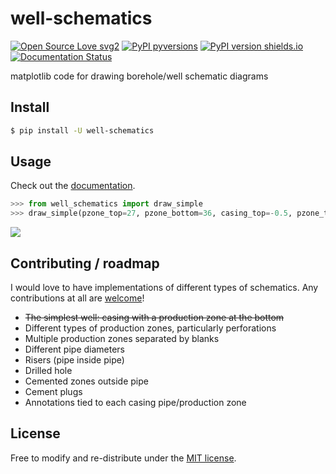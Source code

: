 # well-schematics

[![Open Source Love svg2](https://badges.frapsoft.com/os/v2/open-source.svg?v=103)](https://github.com/kinverarity1/well-schematics/blob/master/LICENSE)
[![PyPI pyversions](https://img.shields.io/pypi/pyversions/python-sa-gwdata.svg)](https://pypi.python.org/pypi/well-schematics/)
[![PyPI version shields.io](https://img.shields.io/pypi/v/python-sa-gwdata.svg)](https://pypi.python.org/pypi/well-schematics/)
[![Documentation Status](https://readthedocs.org/projects/python-sa-gwdata/badge/?version=latest)](http://well-schematics.readthedocs.io/?badge=latest)

matplotlib code for drawing borehole/well schematic diagrams

## Install

```bash
$ pip install -U well-schematics
```

## Usage

Check out the [documentation](http://well-schematics.readthedocs.io/?badge=latest).

```python
>>> from well_schematics import draw_simple
>>> draw_simple(pzone_top=27, pzone_bottom=36, casing_top=-0.5, pzone_type="S")
```

![](example.png)

## Contributing / roadmap

I would love to have implementations of different types of schematics. Any 
contributions at all are [welcome](https://github.com/Unidata/MetPy#contributing)!

- <strike>The simplest well: casing with a production zone at the bottom</strike>
- Different types of production zones, particularly perforations
- Multiple production zones separated by blanks
- Different pipe diameters
- Risers (pipe inside pipe)
- Drilled hole
- Cemented zones outside pipe
- Cement plugs
- Annotations tied to each casing pipe/production zone

## License

Free to modify and re-distribute under the [MIT license](LICENSE).